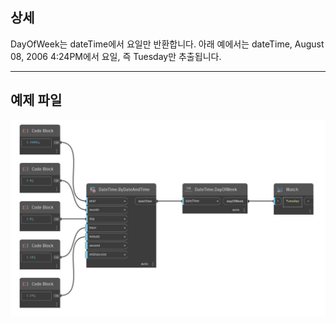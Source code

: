## 상세
DayOfWeek는 dateTime에서 요일만 반환합니다. 아래 예에서는 dateTime, August 08, 2006 4:24PM에서 요일, 즉 Tuesday만 추출됩니다.
___
## 예제 파일

![DayOfWeek](./DSCore.DateTime.DayOfWeek_img.jpg)

